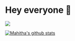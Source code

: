 # Hey everyone 👋

![](https://komarev.com/ghpvc/?username=mahithabsl&color=blue&style=flat-square&label=Profile+visitors)

<a href="https://github.com/anuraghazra/github-readme-stats">
  <img align="center" src="https://github-readme-stats.anuraghazra1.vercel.app/api?username=mahithabsl&show_icons=true&include_all_commits=true&theme=dracula" alt="Mahitha's github stats" />
</a>
